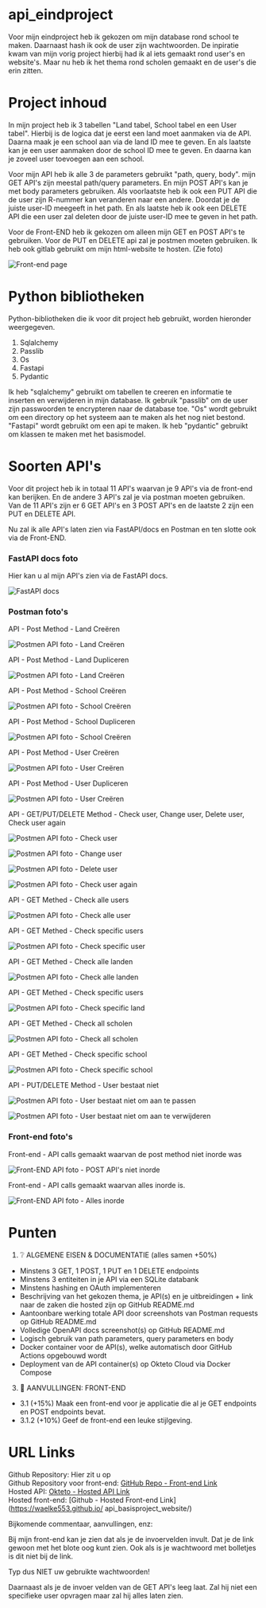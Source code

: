 # api_eindproject

Voor mijn eindproject heb ik gekozen om mijn database rond school te maken. Daarnaast hash ik ook de user zijn wachtwoorden. De inpiratie kwam van mijn vorig project hierbij had ik al iets gemaakt rond user's en website's. Maar nu heb ik het thema rond scholen gemaakt en de user's die erin zitten.

# Project inhoud

In mijn project heb ik 3 tabellen "Land tabel, School tabel en een User tabel". Hierbij is de logica dat je eerst een land moet aanmaken via de API. Daarna maak je een school aan via de land ID mee te geven. En als laatste kan je een user aanmaken door de school ID mee te geven.
En daarna kan je zoveel user toevoegen aan een school.

Voor mijn API heb ik alle 3 de parameters gebruikt "path, query, body". mijn GET API's zijn meestal path/query parameters. En mijn POST API's kan je met body parameters gebruiken. Als voorlaatste heb ik ook een PUT API die de user zijn R-nummer kan veranderen naar een andere. Doordat je de juiste user-ID meegeeft in het path. En als laatste heb ik ook een DELETE API die een user zal deleten door de juiste user-ID mee te geven in het path.

Voor de Front-END heb ik gekozen om alleen mijn GET en POST API's te gebruiken. Voor de PUT en DELETE api zal je postmen moeten gebruiken.
Ik heb ook gitlab gebruikt om mijn html-website te hosten. (Zie foto)

![Front-end page](./img/front-end-page.png)


# Python bibliotheken

Python-bibliotheken die ik voor dit project heb gebruikt, worden hieronder weergegeven.

1. Sqlalchemy
2. Passlib
3. Os
4. Fastapi
5. Pydantic

Ik heb "sqlalchemy" gebruikt om tabellen te creeren en informatie te inserten en verwijderen in mijn database. Ik gebruik "passlib" om de user zijn passwoorden te encrypteren naar de database toe. "Os" wordt gebruikt om een directory op het systeem aan te maken als het nog niet bestond. "Fastapi" wordt gebruikt om een api te maken. Ik heb "pydantic" gebruikt om klassen te maken met het basismodel.


# Soorten API's

Voor dit project heb ik in totaal 11 API's waarvan je 9 API's via de front-end kan berijken. En de andere 3 API's zal je via postman moeten gebruiken. Van de 11 API's zijn er 6 GET API's en 3 POST API's en de laatste 2 zijn een PUT en DELETE API.

Nu zal ik alle API's laten zien via FastAPI/docs en Postman en ten slotte ook via de Front-END.

### FastAPI docs foto

Hier kan u al mijn API's zien via de FastAPI docs.

![FastAPI docs](./img/fastapi-docs.png)

### Postman foto's

API - Post Method - Land Creëren

![Postmen API foto - Land Creëren](./img/land-aanmaken.png)

API - Post Method - Land Dupliceren

![Postmen API foto - Land Creëren](./img/land-aanmaken-bestaat.png)



API - Post Method - School Creëren

![Postmen API foto - School Creëren](./img/school-aanmaken.png)

API - Post Method - School Dupliceren

![Postmen API foto - School Creëren](./img/school-aanmaken-bestaat.png)



API - Post Method - User Creëren

![Postmen API foto - User Creëren](./img/user-aanmaken.png)

API - Post Method - User Dupliceren

![Postmen API foto - User Creëren](./img/user-aanmaken-bestaat.png)



API - GET/PUT/DELETE Method - Check user, Change user, Delete user, Check user again

![Postmen API foto - Check user ](./img/aanmaken-veranderen-verwijderen-1.png)

![Postmen API foto - Change user ](./img/aanmaken-veranderen-verwijderen-2.png)

![Postmen API foto - Delete user ](./img/aanmaken-veranderen-verwijderen-3.png)

![Postmen API foto - Check user again ](./img/aanmaken-veranderen-verwijderen-4.png)



API - GET Methed - Check alle users

![Postmen API foto - Check alle user ](./img/alle-users.png)

API - GET Methed - Check specific users

![Postmen API foto - Check specific user ](./img/een-user.png)



API - GET Methed - Check alle landen

![Postmen API foto - Check alle landen ](./img/alle-landen.png)

API - GET Methed - Check specific users

![Postmen API foto - Check specific land ](./img/een-land.png)



API - GET Methed - Check all scholen

![Postmen API foto - Check all scholen ](./img/alle-scholen.png)

API - GET Methed - Check specific school

![Postmen API foto - Check specific school ](./img/een-school.png)



API - PUT/DELETE Method - User bestaat niet

![Postmen API foto - User bestaat niet om aan te passen ](./img/user-aanpassen-bestaat-niet.png)

![Postmen API foto - User bestaat niet om aan te verwijderen ](./img/user-deleten-bestaat-niet.png)


### Front-end foto's

Front-end - API calls gemaakt waarvan de post method niet inorde was

![Front-END API foto - POST API's niet inorde ](./img/front-end-niet-inorde.png)

Front-end - API calls gemaakt waarvan alles inorde is.

![Front-END API foto - Alles inorde ](./img/front-end-inorde.png)


# Punten

1. ❔ ALGEMENE EISEN & DOCUMENTATIE (alles samen +50%)
* Minstens 3 GET, 1 POST, 1 PUT en 1 DELETE endpoints
* Minstens 3 entiteiten in je API via een SQLite databank
* Minstens hashing en OAuth implementeren
* Beschrijving van het gekozen thema, je API(s) en je uitbreidingen + link naar de zaken die hosted zijn op GitHub README.md
* Aantoonbare werking totale API door screenshots van Postman requests op GitHub README.md
* Volledige OpenAPI docs screenshot(s) op GitHub README.md
* Logisch gebruik van path parameters, query parameters en body
* Docker container voor de API(s), welke automatisch door GitHub Actions opgebouwd wordt
* Deployment van de API container(s) op Okteto Cloud via Docker Compose

3. 📳 AANVULLINGEN: FRONT-END
* 3.1 (+15%) Maak een front-end voor je applicatie die al je GET endpoints en POST endpoints bevat.
* 3.1.2 (+10%) Geef de front-end een leuke stijlgeving.


# URL Links

Github Repository: Hier zit u op <br />
Github Repository voor front-end: [GitHub Repo - Front-end Link](https://github.com/waelke553/api_eindproject_website) <br />
Hosted API: [Okteto - Hosted API Link](https://system-service-waelke553.cloud.okteto.net/) <br />
Hosted front-end: [Github - Hosted Front-end Link](https://waelke553.github.io/ api_basisproject_website/) <br />

Bijkomende commentaar, aanvullingen, enz:

Bij mijn front-end kan je zien dat als je de invoervelden invult. Dat je de link gewoon met het blote oog kunt zien. Ook als is je wachtwoord met bolletjes is dit niet bij de link.

Typ dus NIET uw gebruikte wachtwoorden!

Daarnaast als je de invoer velden van de GET API's leeg laat. Zal hij niet een specifieke user opvragen maar zal hij alles laten zien.
